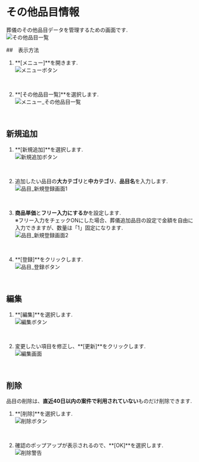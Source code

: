 # その他品目情報

葬儀のその他品目データを管理するための画面です.  
 ![その他品目一覧](../asset/image/maintenance/adding_item/adding_item.png)
<br>

##　表示方法
1. **[メニュー]**を開きます.  
 ![メニューボタン](../asset/image/maintenance/adding_item/menu_button.png)
<br>


2. **[その他品目一覧]**を選択します.  
 ![メニュー_その他品目一覧](../asset/image/maintenance/adding_item/menu_select_item.png)
<br>


## 新規追加  
1. **[新規追加]**を選択します.  
 ![新規追加ボタン](../asset/image/maintenance/adding_item/insert_button.png)
<br>
  

2. 追加したい品目の**大カテゴリ**と**中カテゴリ**、**品目名**を入力します.   
 ![品目_新規登録画面1](../asset/image/maintenance/adding_item/insert_view1.png)
<br>
  

3. **商品単価**と**フリー入力にするか**を設定します.  
※フリー入力をチェックONにした場合、葬儀追加品目の設定で金額を自由に入力できますが、数量は「1」固定になります.  
 ![品目_新規登録画面2](../asset/image/maintenance/adding_item/insert_view2.png)
<br>
  

4. **[登録]**をクリックします.  
 ![品目_登録ボタン](../asset/image/maintenance/adding_item/entry_button.png)
<br> 
 
## 編集  
1. **[編集]**を選択します.  
 ![編集ボタン](../asset/image/maintenance/adding_item/edit_button.png)
<br>

2. 変更したい項目を修正し、**[更新]**をクリックします.  
 ![編集画面](../asset/image/maintenance/adding_item/edit_view.png)
<br>

## 削除  
品目の削除は、**直近40日以内の案件で利用されていない**ものだけ削除できます.  
1. **[削除]**を選択します.  
 ![削除ボタン](../asset/image/maintenance/adding_item/delete_button.png)
<br>

2. 確認のポップアップが表示されるので、**[OK]**を選択します.  
 ![削除警告](../asset/image/maintenance/adding_item/alert.png)
<br>

  
